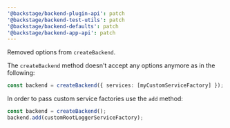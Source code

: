 ```yaml
---
'@backstage/backend-plugin-api': patch
'@backstage/backend-test-utils': patch
'@backstage/backend-defaults': patch
'@backstage/backend-app-api': patch
---
```


Removed options from `createBackend`.

The `createBackend` method doesn't accept any options anymore as in the following:

```ts
const backend = createBackend({ services: [myCustomServiceFactory] });
```

In order to pass custom service factories use the `add` method:

```ts
const backend = createBackend();
backend.add(customRootLoggerServiceFactory);
```
